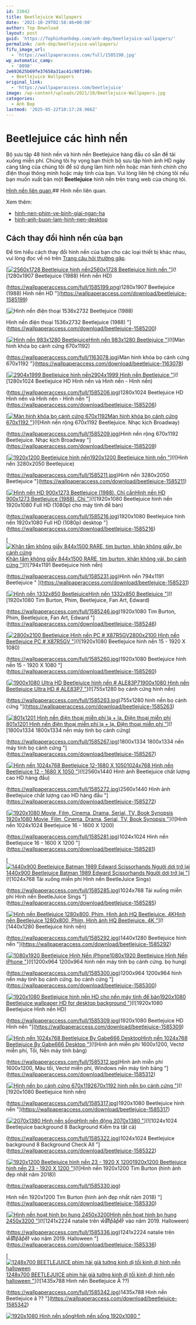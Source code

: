 ```yaml
---
id: 23042
title: Beetlejuice Wallpapers
date: '2021-10-29T02:58:46+00:00'
author: Top Download
layout: post
guid: 'https://Tophinhanhdep.com/anh-dep/beetlejuice-wallpapers/'
permalink: /anh-dep/beetlejuice-wallpapers/
fifu_image_url:
  - 'https://wallpaperaccess.com/full/1585198.jpg'
wp_automatic_camp:
  - '8098'
2e692625b69fe37658a31ac41c98f190:
  - Beetlejuice Wallpapers
original_link:
  - 'https://wallpaperaccess.com/beetlejuice'
image: /wp-content/uploads/2021/10/Beetlejuice-Wallpapers.jpg
categories:
  - Ảnh Đẹp
lastmod: '2025-05-22T10:17:28.966Z'
---
```

# Beetlejuice các hình nền

Bộ sưu tập 48 hình nền và hình nền Beetlejuice hàng đầu có sẵn để tải xuống miễn phí. Chúng tôi hy vọng bạn thích bộ sưu tập hình ảnh HD ngày càng tăng của chúng tôi để sử dụng làm hình nền hoặc màn hình chính cho điện thoại thông minh hoặc máy tính của bạn. Vui lòng liên hệ chúng tôi nếu bạn muốn xuất bản một **Beetlejuice** hình nền trên trang web của chúng tôi.

[Hình nền liên quan ](#related) ## Hình nền liên quan.

   
 Xem thêm:

   
- [hinh-nen-phim-ve-binh-giai-ngan-ha](https://tophinhanhdep.com/hinh-nen-dep/hinh-nen-phim-ve-binh-giai-ngan-ha/)
- [hinh-anh-buon-lam-hinh-nen-desktop](https://tophinhanhdep.com/hinh-anh-buon/hinh-anh-buon-lam-hinh-nen-desktop/)

## Cách thay đổi hình nền của bạn

Để tìm hiểu cách thay đổi hình nền của bạn cho các loại thiết bị khác nhau, vui lòng đọc về nó trên [Trang câu hỏi thường gặp](https://tophinhanhdep.com/faq/).

  
[[![2560x1728 Beetlejuice hình nền](https://wallpaperaccess.com/full/1585198.jpg)2560x1728 Beetlejuice hình nền "](https://wallpaperaccess.com/download/beetlejuice-1585198)](![1280x1907 Beetlejuice (1988) Hình nền HD)

(https://wallpaperaccess.com/full/1585199.png)1280x1907 Beetlejuice (1988) Hình nền HD "](https://wallpaperaccess.com/download/beetlejuice-1585199)

[![Hình nền điện thoại 1536x2732 Beetlejuice (1988)](https://wallpaperaccess.com/full/1585200.jpg)

Hình nền điện thoại 1536x2732 Beetlejuice (1988) "](https://wallpaperaccess.com/download/beetlejuice-1585200)

[[![Hình nền 983x1280 Beetlejuice](https://wallpaperaccess.com/full/1585201.jpg)Hình nền 983x1280 Beetlejuice "](https://wallpaperaccess.com/download/beetlejuice-1585201)](![Màn hình khóa bọ cánh cứng 670x1192)

(https://wallpaperaccess.com/full/1163078.jpg)Màn hình khóa bọ cánh cứng 670x1192 "](https://wallpaperaccess.com/download/beetlejuice-1163078)

[[![2904x1999 Beetlejuice hình nền](https://wallpaperaccess.com/full/1585205.jpg)2904x1999 Hình nền Beetlejuice "](https://wallpaperaccess.com/download/beetlejuice-1585205)](![1280x1024 Beetlejuice HD Hình nền và Hình nền - Hình nền)

(https://wallpaperaccess.com/full/1585206.jpg)1280x1024 Beetlejuice HD Hình nền và Hình nền - Hình nền "](https://wallpaperaccess.com/download/beetlejuice-1585206)

[[![Màn hình khóa bọ cánh cứng 670x1192](https://wallpaperaccess.com/full/1585207.jpg)Màn hình khóa bọ cánh cứng 670x1192 "](https://wallpaperaccess.com/download/beetlejuice-1585207)](![Hình nền rộng 670x1192 Beetlejuice.  Nhạc kịch Broadway)

(https://wallpaperaccess.com/full/1585209.jpg)Hình nền rộng 670x1192 Beetlejuice. Nhạc kịch Broadway "](https://wallpaperaccess.com/download/beetlejuice-1585209)

[[![1920x1200 Beetlejuice hình nền](https://wallpaperaccess.com/full/1585210.jpg)1920x1200 Beetlejuice hình nền "](https://wallpaperaccess.com/download/beetlejuice-1585210)](![Hình nền 3280x2050 Beetlejuice)

(https://wallpaperaccess.com/full/1585211.jpg)Hình nền 3280x2050 Beetlejuice "](https://wallpaperaccess.com/download/beetlejuice-1585211)

[[![Hình nền HD 900x1273 Beetlejuice (1988).  Chỉ cần](https://wallpaperaccess.com/full/1585215.jpg)Hình nền HD 900x1273 Beetlejuice (1988). Chỉ "](https://wallpaperaccess.com/download/beetlejuice-1585215)](![1920x1080 Beetlejuice hình nền 1920x1080 Full HD (1080p) cho máy tính để bàn)

(https://wallpaperaccess.com/full/1585216.jpg)1920x1080 Beetlejuice hình nền 1920x1080 Full HD (1080p) desktop "](https://wallpaperaccess.com/download/beetlejuice-1585216)

[[![Khăn tắm không giấy 844x1500 RARE, tim burton, khăn không giấy, bọ cánh cứng](https://wallpaperaccess.com/full/1585229.jpg)Khăn tắm không giấy 844x1500 RARE, tim burton, khăn không vải, bọ cánh cứng "](https://wallpaperaccess.com/download/beetlejuice-1585229)](![794x1191 Beetlejuice hình nền)

(https://wallpaperaccess.com/full/1585231.jpg)Hình nền 794x1191 Beetlejuice " ](https://wallpaperaccess.com/download/beetlejuice-1585231)

[[![Hình nền 1332x850 Beetlejuice](https://wallpaperaccess.com/full/1585232.jpg)Hình nền 1332x850 Beetlejuice "](https://wallpaperaccess.com/download/beetlejuice-1585232)](![1920x1080 Tim Burton, Phim, Beetlejuice, Fan Art, Edward)

(https://wallpaperaccess.com/full/1585246.jpg)1920x1080 Tim Burton, Phim, Beetlejuice, Fan Art, Edward "](https://wallpaperaccess.com/download/beetlejuice-1585246)

[[![2800x2100 Beetlejuice Hình nền PC # X87R5GV](https://wallpaperaccess.com/full/1585249.jpg)2800x2100 Hình nền Beetlejuice PC # X87R5GV "](https://wallpaperaccess.com/download/beetlejuice-1585249)](![1920x1080 Beetlejuice hình nền 15 - 1920 X 1080)

(https://wallpaperaccess.com/full/1585260.jpg)1920x1080 Beetlejuice hình nền 15 - 1920 X 1080 "](https://wallpaperaccess.com/download/beetlejuice-1585260)

[[![1900x1080 Ultra HD Beetlejuice hình nền # ALE83P7](https://wallpaperaccess.com/full/1585262.jpg)1900x1080 Hình nền Beetlejuice Ultra HD # ALE83P7 "](https://wallpaperaccess.com/download/beetlejuice-1585262)](![755x1280 bọ cánh cứng hình nền)

(https://wallpaperaccess.com/full/1585263.jpg)755x1280 hình nền bọ cánh cứng "](https://wallpaperaccess.com/download/beetlejuice-1585263)

[[![801x1201 Hình nền điện thoại miễn phí lạ + lạ.  Điện thoại miễn phí](https://wallpaperaccess.com/full/1585266.jpg)801x1201 Hình nền điện thoại miễn phí lạ + lạ. Điện thoại miễn phí "](https://wallpaperaccess.com/download/beetlejuice-1585266)](![1800x1334 1800x1334 nền máy tính bọ cánh cứng)

(https://wallpaperaccess.com/full/1585267.jpg)1800x1334 1800x1334 nền máy tính bọ cánh cứng "](https://wallpaperaccess.com/download/beetlejuice-1585267)

[[![Hình nền 1024x768 Beetlejuice 12-1680 X 1050](https://wallpaperaccess.com/full/1585270.jpg)1024x768 Hình nền Beetlejuice 12 - 1680 X 1050 "](https://wallpaperaccess.com/download/beetlejuice-1585270)](![2560x1440 Hình ảnh Beetlejuice chất lượng cao HD hàng đầu)

(https://wallpaperaccess.com/full/1585272.jpg)2560x1440 Hình ảnh Beetlejuice chất lượng cao HD hàng đầu "](https://wallpaperaccess.com/download/beetlejuice-1585272)

[[![1920x1080 Movie, Film, Cinema, Drama, Serial, TV, Book Synopsis](https://wallpaperaccess.com/full/1585279.jpg)1920x1080 Movie, Film, Cinema, Drama, Serial, TV, Book Synopsis "](https://wallpaperaccess.com/download/beetlejuice-1585279)](![Hình nền 1024x1024 Beetlejuice 16 - 1600 X 1200)

(https://wallpaperaccess.com/full/1585281.jpg)1024x1024 Hình nền Beetlejuice 16 - 1600 X 1200 "](https://wallpaperaccess.com/download/beetlejuice-1585281)

[[![1440x900 Beetlejuice Batman 1989 Edward Scissorhands Người dơi trở lại](https://wallpaperaccess.com/full/1585284.jpg)1440x900 Beetlejuice Batman 1989 Edward Scissorhands Người dơi trở lại "](https://wallpaperaccess.com/download/beetlejuice-1585284)](![1024x768 Tải xuống miễn phí Hình nền BeetleJuice Sings)

(https://wallpaperaccess.com/full/1585285.jpg)1024x768 Tải xuống miễn phí Hình nền BeetleJuice Sings "](https://wallpaperaccess.com/download/beetlejuice-1585285)

[[![Hình nền Beetlejuice 1280x800, Phim, Hình ảnh HQ Beetlejuice.  4K](https://wallpaperaccess.com/full/1585291.jpg)Hình nền Beetlejuice 1280x800, Phim, Hình ảnh HQ Beetlejuice. 4K "](https://wallpaperaccess.com/download/beetlejuice-1585291)](![1440x1280 Beetlejuice hình nền)

(https://wallpaperaccess.com/full/1585292.jpg)1440x1280 Beetlejuice hình nền "](https://wallpaperaccess.com/download/beetlejuice-1585292)

[[![1080x1920 Beetlejuice Hình Nền iPhone](https://wallpaperaccess.com/full/1585293.jpg)1080x1920 Beetlejuice Hình Nền iPhone "](https://wallpaperaccess.com/download/beetlejuice-1585293)](![1200x964 1200x964 hình nền máy tính bọ cánh cứng.  bọ hung)

(https://wallpaperaccess.com/full/1585300.jpg)1200x964 1200x964 hình nền máy tính bọ cánh cứng. bọ cánh cứng "](https://wallpaperaccess.com/download/beetlejuice-1585300)

[[![1920x1080 Beetlejuice hình nền HD cho nền máy tính để bàn](https://wallpaperaccess.com/full/1585302.jpg)1920x1080 Beetlejuice wallpaper HD for desktop background "](https://wallpaperaccess.com/download/beetlejuice-1585302)](![1920x1080 Beetlejuice Hình nền HD)

(https://wallpaperaccess.com/full/1585309.jpg)1920x1080 Beetlejuice HD Hình nền "](https://wallpaperaccess.com/download/beetlejuice-1585309)

[[![Hình nền 1024x768 Beetlejuice By Gabe666 Desktop](https://wallpaperaccess.com/full/1585310.jpg)Hình nền 1024x768 Beetlejuice By Gabe666 Desktop "](https://wallpaperaccess.com/download/beetlejuice-1585310)](![Hình ảnh miễn phí 1600x1200, Vectơ miễn phí, Tối, Nền máy tính bảng)

(https://wallpaperaccess.com/full/1585312.jpg)Hình ảnh miễn phí 1600x1200, Màu tối, Vectơ miễn phí, Windows nền máy tính bảng "](https://wallpaperaccess.com/download/beetlejuice-1585312)

[[![Hình nền bọ cánh cứng 670x1192](https://wallpaperaccess.com/full/1585316.jpg)670x1192 hình nền bọ cánh cứng "](https://wallpaperaccess.com/download/beetlejuice-1585316)](![1920x1080 Beetlejuice hình nền)

(https://wallpaperaccess.com/full/1585317.jpg)1920x1080 Beetlejuice hình nền "](https://wallpaperaccess.com/download/beetlejuice-1585317)

[[![2070x1380 Hình nền sống](https://wallpaperaccess.com/full/1585320.jpg)Hình nền động 2070x1380 "](https://wallpaperaccess.com/download/beetlejuice-1585320)](![1024x1024 Beetlejuice background 8 Background Kiểm tra tất cả)

(https://wallpaperaccess.com/full/1585322.jpg)1024x1024 Beetlejuice background 8 Background Check All "](https://wallpaperaccess.com/download/beetlejuice-1585322)

[[![1920x1200 Beetlejuice hình nền 23 - 1920 X 1200](https://wallpaperaccess.com/full/1585329.jpg)1920x1200 Beetlejuice hình nền 23 - 1920 X 1200 "](https://wallpaperaccess.com/download/beetlejuice-1585329)](![Hình nền 1920x1200 Tim Burton (hình ảnh đẹp nhất năm 2018))

(https://wallpaperaccess.com/full/1585330.jpg)

Hình nền 1920x1200 Tim Burton (hình ảnh đẹp nhất năm 2018) "](https://wallpaperaccess.com/download/beetlejuice-1585330)

[[![Hình nền hoạt hình bọ hung 2450x3200](https://wallpaperaccess.com/full/1585335.jpg)Hình nền hoạt hình bọ hung 2450x3200 "](https://wallpaperaccess.com/download/beetlejuice-1585335)](![1241x2224 natalie trên w͒a͒l͒l͒p͒a͒p͒e͒r͒ vào năm 2019. Halloween)

(https://wallpaperaccess.com/full/1585336.jpg)1241x2224 natalie trên w͒a͒l͒l͒p͒a͒p͒e͒r͒ vào năm 2019. Halloween "](https://wallpaperaccess.com/download/beetlejuice-1585336)

[[![1248x700 BEETLEJUICE phim hài giả tưởng kinh dị tối kinh dị hình nền halloween](https://wallpaperaccess.com/full/1585341.jpg)1248x700 BEETLEJUICE phim hài giả tưởng kinh dị tối kinh dị hình nền halloween "](https://wallpaperaccess.com/download/beetlejuice-1585341)](![1435x788 Hình nền Beetlejuice Ã ??)

(https://wallpaperaccess.com/full/1585342.jpg)1435x788 Hình nền Beetlejuice â ?? "](https://wallpaperaccess.com/download/beetlejuice-1585342)

[![1920x1080 Hình nền sống](https://wallpaperaccess.com/full/1585344.jpg)Hình nền sống 1920x1080 "](https://wallpaperaccess.com/download/beetlejuice-1585344)
